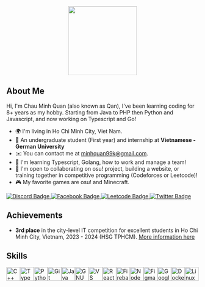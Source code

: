<div align="center">
  <img width=180 src="https://avatars.githubusercontent.com/callmeqan"/>
</div>
<h2>About Me</h2>
<p>Hi, I'm Chau Minh Quan (also known as Qan), I've been learning coding for 8+ years as my hobby. Starting from Java to PHP then Python and Javascript, and now working on Typescript and Go!</p>
<ul>
<li>🌍  I'm living in Ho Chi Minh City, Viet Nam.</li>
<li>🏫  An undergraduate student (First year) and internship at <b>Vietnamese - German University</b></li>
<li>✉️  You can contact me at <a href="mailto:minhquan99k@gmail.com">minhquan99k@gmail.com</a>.</li>
<li>🧠  I'm learning Typescript, Golang, how to work and manage a team!</li>
<li>🤝  I'm open to collaborating on osu! project, building a website, or training together in competitive programming (Codeforces or Leetcode)!</li>
<li>🎮  My favorite games are osu! and Minecraft.</li>
</ul>

<a href="https://discord.com/users/603460160307855371">
  <img src="https://img.shields.io/badge/@qanthehulk-5865F2?style=for-the-badge&logo=discord&logoColor=white" alt="Discord Badge"/>
</a>
<a href="https://www.facebook.com/qan.discord/">
  <img src="https://img.shields.io/badge/Minh_Quan-1877F2?style=for-the-badge&logo=facebook&logoColor=white" alt="Facebook Badge"/>
</a>
<a href="https://leetcode.com/u/CallMeQan/">
  <img src="https://img.shields.io/badge/CallMeQan-1a1a1a?style=for-the-badge&logo=leetcode&logoColor=ffa116" alt="Leetcode Badge"/>
</a>
<a href="https://x.com/qanthehulk">
  <img src="https://img.shields.io/badge/@qanthehulk-black?style=for-the-badge&logo=X&logoColor=white" alt="Twitter Badge"/>
</a>

<h2>Achievements</h2>
<ul>
<li><b>3rd place</b> in the city-level IT competition for excellent students in Ho Chi Minh City, Vietnam, 2023 - 2024 (HSG TPHCM). <a href="https://github.com/CallMeQan/Homework">More information here</a></li>
</ul>

<h2>Skills</h2>
<p align="left">
<a href="https://docs.microsoft.com/en-us/cpp/?view=msvc-170" target="_blank" rel="noreferrer"><img src="https://raw.githubusercontent.com/danielcranney/readme-generator/main/public/icons/skills/cplusplus-colored.svg" width="36" height="36" alt="C++" /></a><a href="https://www.typescriptlang.org/" target="_blank" rel="noreferrer"><img src="https://raw.githubusercontent.com/danielcranney/readme-generator/main/public/icons/skills/typescript-colored.svg" width="36" height="36" alt="TypeScript" /></a><a href="https://www.python.org/" target="_blank" rel="noreferrer"><img src="https://raw.githubusercontent.com/danielcranney/readme-generator/main/public/icons/skills/python-colored.svg" width="36" height="36" alt="Python" /></a><a href="https://git-scm.com/" target="_blank" rel="noreferrer"><img src="https://raw.githubusercontent.com/danielcranney/readme-generator/main/public/icons/skills/git-colored.svg" width="36" height="36" alt="Git" /></a><a href="https://www.oracle.com/java/" target="_blank" rel="noreferrer"><img src="https://raw.githubusercontent.com/danielcranney/readme-generator/main/public/icons/skills/java-colored.svg" width="36" height="36" alt="Java" /></a><a href="https://www.gnu.org/software/bash/" target="_blank" rel="noreferrer"><img src="https://raw.githubusercontent.com/danielcranney/readme-generator/main/public/icons/skills/gnubash.svg" width="36" height="36" alt="GNU Bash" /></a><a href="https://code.visualstudio.com/" target="_blank" rel="noreferrer"><img src="https://raw.githubusercontent.com/danielcranney/readme-generator/main/public/icons/skills/visualstudiocode.svg" width="36" height="36" alt="VS Code" /></a><a href="https://reactjs.org/" target="_blank" rel="noreferrer"><img src="https://raw.githubusercontent.com/danielcranney/readme-generator/main/public/icons/skills/react-colored.svg" width="36" height="36" alt="React" /></a><a href="https://firebase.google.com/" target="_blank" rel="noreferrer"><img src="https://raw.githubusercontent.com/danielcranney/readme-generator/main/public/icons/skills/firebase-colored.svg" width="36" height="36" alt="Firebase" /></a><a href="https://nodejs.org/en/" target="_blank" rel="noreferrer"><img src="https://raw.githubusercontent.com/danielcranney/readme-generator/main/public/icons/skills/nodejs-colored.svg" width="36" height="36" alt="NodeJS" /></a><a href="https://www.figma.com/" target="_blank" rel="noreferrer"><img src="https://raw.githubusercontent.com/danielcranney/readme-generator/main/public/icons/skills/figma-colored.svg" width="36" height="36" alt="Figma" /></a><a href="https://cloud.google.com/" target="_blank" rel="noreferrer"><img src="https://raw.githubusercontent.com/danielcranney/readme-generator/main/public/icons/skills/googlecloud-colored.svg" width="36" height="36" alt="Google Cloud" /></a><a href="https://www.docker.com/" target="_blank" rel="noreferrer"><img src="https://raw.githubusercontent.com/danielcranney/readme-generator/main/public/icons/skills/docker-colored.svg" width="36" height="36" alt="Docker" /></a><a href="https://www.linux.org" target="_blank" rel="noreferrer"><img src="https://raw.githubusercontent.com/danielcranney/readme-generator/main/public/icons/skills/linux-colored.svg" width="36" height="36" alt="Linux" /></a>
</p>
